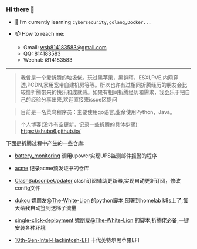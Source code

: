 

### Hi there 👋
- 🌱 I’m currently learning `cybersecurity,golang,Docker...`

- 📫 How to reach me:
  -   Gmail: wsb814183583@gmail.com
  - QQ: 814183583
  - Wechat: i814183583

---









> 我曾是一个爱折腾的垃圾佬。玩过黑苹果，黑群晖，ESXI,PVE,内网穿透,PCDN,家用宽带自建机房等等。所以也许有过相同折腾经历的朋友会比较懂折腾带来的快乐和成就感。如果有相同折腾经历和需求，我会乐于把自己的经验分享出来,欢迎直接来issue区提问 

> 目前是一名菜鸟程序员：主要使用go语言,业余使用Python，Java。

> 个人博客(没咋有空更新，记录一些折腾的具体步骤): https://shubo6.github.io/


下面是折腾过程中产生的一些仓库:


- [battery_monitoring](https://github.com/ShuBo6/battery_monitoring) 调用upower实现UPS监测邮件报警的程序

- [acme](https://github.com/ShuBo6/acme) 记录acme颁发证书的仓库

- [ClashSubscribeUpdater](https://github.com/ShuBo6/ClashSubscribeUpdater) clash订阅辅助更新器,实现自动更新订阅，修改config文件

- [dukou](https://github.com/ShuBo6/useful_scripts/tree/master/python/dukou) 嫖朋友[@The-White-Lion](https://github.com/The-White-Lion) 的python脚本,部署到homelab k8s上了,每天给我自动签到送梯子流量

- [single-click-deployment](https://github.com/ShuBo6/single-click-deployment)  嫖朋友[@The-White-Lion](https://github.com/The-White-Lion) 的脚本,折腾佬必备,一键安装各种环境

- [10th-Gen-Intel-Hackintosh-EFI](https://github.com/ShuBo6/10th-Gen-Intel-Hackintosh-EFI)  十代英特尔黑苹果EFI





